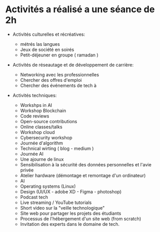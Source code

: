 # Activités a réalisé a une séance de 2h 

- Activités culturelles et récréatives:

    - métrés las langues 
    - Jeux de société en soirés 
    - Petit-déjeuner en groupe ( ramadan )

- Activités de réseautage et de développement de carrière:
   
    - Networking avec les professionnelles 
    - Chercher des offres d'emploi 
    - Chercher des événements de tech à 

- Activités techniques:

    - Workshps in AI 
    - Workshop Blockchain 
    - Code reviews 
    - Open-source contributions 
    - Online classes/talks 
    - Workshop cloud 
    - Cybersecurity workshop 
    - Journée d'algorithm 
    - Technical wirting ( blog - medium ) 
    - Journée AI 
    - Une ajourne de linux
    - Sensibilisation à la sécurité des données personnelles et l'avie privée
    - Atelier hardware (démontage et remontage d'un ordinateur)
    - AI
    - Operating systems (Linux)
    - Design (UI/UX - adobe XD - Figma - photoshop)
    - Podcast tech
    - Live streaming / YouTube tutorials
    - Short video sur la "veille technologique"
    - Site web pour partager les projets des étudiants
    - Processus de l'hébergement d'un site web (from scratch)
    - Invitation des experts dans le domaine de tech.
